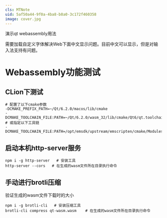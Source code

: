 ```yaml
---
cls: MTNote
uid: 5af50a44-9f0a-4ba8-b8a0-3c172f460358
image: cover.jpg
---
```


演示qt webassembly用法

需要加载自定义字体解决Web下面中文显示问题。目前中文可以显示，但是对输入法支持有问题。

# Webassembly功能测试

## CLion下测试

```shell
# 配置了以下cmake参数
-DCMAKE_PREFIX_PATH=~/Qt/6.2.0/macos/lib/cmake
-DCMAKE_TOOLCHAIN_FILE:PATH=~/Qt/6.2.0/wasm_32/lib/cmake/Qt6/qt.toolchain.cmake
# 或指定以下工具链
-DCMAKE_TOOLCHAIN_FILE:PATH=/opt/emsdk/upstream/emscripten/cmake/Modules/Platform/Emscripten.cmake
```

## 启动本机http-server服务

```shell
npm i -g http-server   # 安装工具
http-server --cors   # 在生成的wasm文件所在目录执行命令
```

## 手动进行brotli压缩

验证生成的wasm文件下载时的大小

```shell
npm i -g brotli-cli   # 安装压缩工具
brotli-cli compress qt-wasm.wasm    # 在生成的wasm文件所在目录执行命令
```